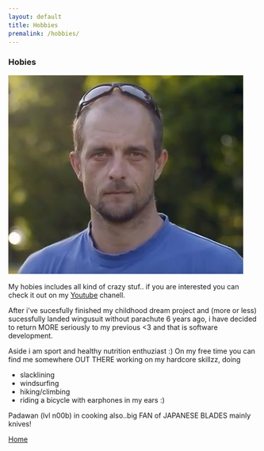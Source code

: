 ```yaml
---
layout: default
title: Hobbies
premalink: /hobbies/
---
```

### Hobies
![image](../img/svemirko.jpg)

My hobies includes all kind of crazy stuf.. 
if you are interested you can check it out on my [Youtube](https://www.youtube.com/channel/UCEX5HdbTHiak9DOg4NzSy6w) chanell.


After i've sucesfully finished my childhood dream project and (more or less) 
sucessfully landed wingusuit without parachute 6 years ago, 
i have decided to return MORE seriously to my previous <3 and that is software development.

Aside i am sport and healthy nutrition enthuziast :)
On my free time you can find me somewhere OUT THERE working on my hardcore skillzz, doing
* slacklining 
* windsurfing
* hiking/climbing 
* riding a bicycle with earphones in my ears :)

Padawan (lvl n00b) in cooking also..big FAN of JAPANESE BLADES mainly knives!

[Home](/amirko)

